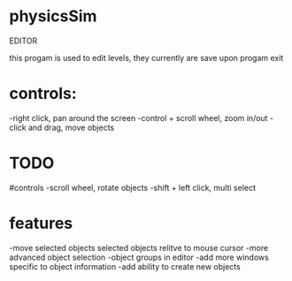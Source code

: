# physicsSim
EDITOR

this progam is used to edit levels, they currently are save upon progam exit
# controls:
-right click, pan around the screen
-control + scroll wheel, zoom in/out
-click and drag, move objects

# TODO
#controls
-scroll wheel, rotate objects
-shift + left click, multi select
# features
-move selected objects selected objects relitve to mouse cursor
-more advanced object selection
-object groups in editor
-add more windows specific to object information
-add ability to create new objects
